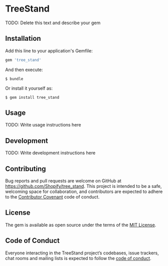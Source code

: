 # TreeStand

TODO: Delete this text and describe your gem

## Installation

Add this line to your application's Gemfile:

```ruby
gem 'tree_stand'
```

And then execute:

    $ bundle

Or install it yourself as:

    $ gem install tree_stand

## Usage

TODO: Write usage instructions here

## Development

TODO: Write development instructions here

## Contributing

Bug reports and pull requests are welcome on GitHub at https://github.com/Shopify/tree_stand. This project is intended to be a safe, welcoming space for collaboration, and contributors are expected to adhere to the [Contributor Covenant](http://contributor-covenant.org) code of conduct.

## License

The gem is available as open source under the terms of the [MIT License](https://opensource.org/licenses/MIT).

## Code of Conduct

Everyone interacting in the TreeStand project’s codebases, issue trackers, chat rooms and mailing lists is expected to follow the [code of conduct](https://github.com/Shopify/tree_stand/blob/master/CODE_OF_CONDUCT.md).
